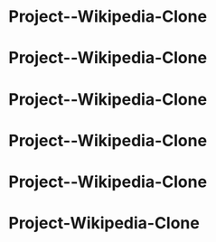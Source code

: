# Project--Wikipedia-Clone
# Project--Wikipedia-Clone
# Project--Wikipedia-Clone
# Project--Wikipedia-Clone
# Project--Wikipedia-Clone
# Project-Wikipedia-Clone
